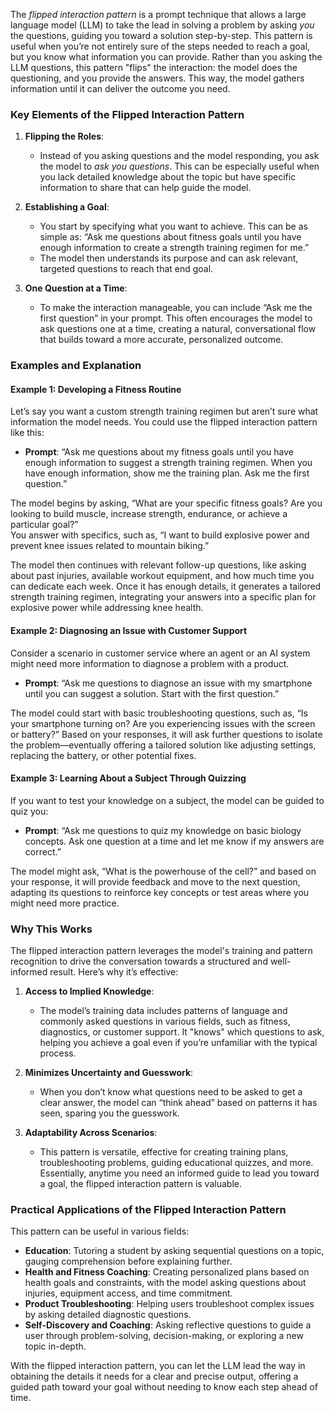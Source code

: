 The _flipped interaction pattern_ is a prompt technique that allows a large language model (LLM) to take the lead in solving a problem by asking _you_ the questions, guiding you toward a solution step-by-step. This pattern is useful when you’re not entirely sure of the steps needed to reach a goal, but you know what information you can provide. Rather than you asking the LLM questions, this pattern "flips" the interaction: the model does the questioning, and you provide the answers. This way, the model gathers information until it can deliver the outcome you need.

### Key Elements of the Flipped Interaction Pattern

1. **Flipping the Roles**:
    
    - Instead of you asking questions and the model responding, you ask the model to _ask you questions_. This can be especially useful when you lack detailed knowledge about the topic but have specific information to share that can help guide the model.
2. **Establishing a Goal**:
    
    - You start by specifying what you want to achieve. This can be as simple as: “Ask me questions about fitness goals until you have enough information to create a strength training regimen for me.”
    - The model then understands its purpose and can ask relevant, targeted questions to reach that end goal.
3. **One Question at a Time**:
    
    - To make the interaction manageable, you can include “Ask me the first question” in your prompt. This often encourages the model to ask questions one at a time, creating a natural, conversational flow that builds toward a more accurate, personalized outcome.

### Examples and Explanation

#### Example 1: Developing a Fitness Routine

Let’s say you want a custom strength training regimen but aren’t sure what information the model needs. You could use the flipped interaction pattern like this:

- **Prompt**: “Ask me questions about my fitness goals until you have enough information to suggest a strength training regimen. When you have enough information, show me the training plan. Ask me the first question.”

The model begins by asking, “What are your specific fitness goals? Are you looking to build muscle, increase strength, endurance, or achieve a particular goal?”  
You answer with specifics, such as, “I want to build explosive power and prevent knee issues related to mountain biking.”

The model then continues with relevant follow-up questions, like asking about past injuries, available workout equipment, and how much time you can dedicate each week. Once it has enough details, it generates a tailored strength training regimen, integrating your answers into a specific plan for explosive power while addressing knee health.

#### Example 2: Diagnosing an Issue with Customer Support

Consider a scenario in customer service where an agent or an AI system might need more information to diagnose a problem with a product.

- **Prompt**: “Ask me questions to diagnose an issue with my smartphone until you can suggest a solution. Start with the first question.”

The model could start with basic troubleshooting questions, such as, “Is your smartphone turning on? Are you experiencing issues with the screen or battery?” Based on your responses, it will ask further questions to isolate the problem—eventually offering a tailored solution like adjusting settings, replacing the battery, or other potential fixes.

#### Example 3: Learning About a Subject Through Quizzing

If you want to test your knowledge on a subject, the model can be guided to quiz you:

- **Prompt**: “Ask me questions to quiz my knowledge on basic biology concepts. Ask one question at a time and let me know if my answers are correct.”

The model might ask, “What is the powerhouse of the cell?” and based on your response, it will provide feedback and move to the next question, adapting its questions to reinforce key concepts or test areas where you might need more practice.

### Why This Works

The flipped interaction pattern leverages the model's training and pattern recognition to drive the conversation towards a structured and well-informed result. Here’s why it’s effective:

1. **Access to Implied Knowledge**:
    
    - The model’s training data includes patterns of language and commonly asked questions in various fields, such as fitness, diagnostics, or customer support. It "knows" which questions to ask, helping you achieve a goal even if you’re unfamiliar with the typical process.
2. **Minimizes Uncertainty and Guesswork**:
    
    - When you don’t know what questions need to be asked to get a clear answer, the model can “think ahead” based on patterns it has seen, sparing you the guesswork.
3. **Adaptability Across Scenarios**:
    
    - This pattern is versatile, effective for creating training plans, troubleshooting problems, guiding educational quizzes, and more. Essentially, anytime you need an informed guide to lead you toward a goal, the flipped interaction pattern is valuable.

### Practical Applications of the Flipped Interaction Pattern

This pattern can be useful in various fields:

- **Education**: Tutoring a student by asking sequential questions on a topic, gauging comprehension before explaining further.
- **Health and Fitness Coaching**: Creating personalized plans based on health goals and constraints, with the model asking questions about injuries, equipment access, and time commitment.
- **Product Troubleshooting**: Helping users troubleshoot complex issues by asking detailed diagnostic questions.
- **Self-Discovery and Coaching**: Asking reflective questions to guide a user through problem-solving, decision-making, or exploring a new topic in-depth.

With the flipped interaction pattern, you can let the LLM lead the way in obtaining the details it needs for a clear and precise output, offering a guided path toward your goal without needing to know each step ahead of time.